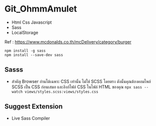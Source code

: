 # Git_OhmmAmulet
 

- Html Css Javascript 
- Sass
- LocalStorage

Ref : https://www.mcdonalds.co.th/mcDelivery/category/burger


```
npm install -g sass 
npm install --save-dev sass
```

## Sasss
- สำคัญ Browser อ่านได้เฉพาะ CSS เท่านั้น ไม่ใช่ SCSS โดยตรง ดังนั้นคุณต้องคอมไพล์ SCSS เป็น CSS ก่อนเสมอ และลิงก์ไฟล์ CSS ในไฟล์ HTML ของคุณ
```npx sass --watch views/styles.scss:views/styles.css```

## Suggest Extension 
- Live Sass Compiler